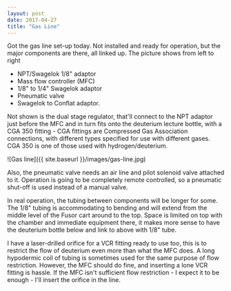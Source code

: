 ```yaml
---
layout: post
date: 2017-04-27
title: "Gas Line"
---
```


Got the gas line set-up today.  Not installed and ready for operation, but the major components are there, all linked up.  The picture shows from left to right 

+ NPT/Swagelok 1/8" adaptor
+ Mass flow controller (MFC)
+ 1/8" to 1/4" Swagelok adaptor
+ Pneumatic valve
+ Swagelok to Conflat adaptor.

Not shown is the dual stage regulator, that'll connect to the NPT adaptor just before the MFC and in turn fits onto the deuterium lecture bottle, with a CGA 350 fitting - CGA fittings are Compressed Gas Association connections, with different types specified for use with different gases.  CGA 350 is one of those used with hydrogen/deuterium.

![Gas line]({{ site.baseurl }}/images/gas-line.jpg)

Also, the pneumatic valve needs an air line and pilot solenoid valve attached to it.  Operation is going to be completely remote controlled, so a pneumatic shut-off is used instead of a manual valve.  

In real operation, the tubing between components will be longer for some.  The 1/8" tubing is accommodating to bending and will extend from the middle level of the Fusor cart around to the top.  Space is limited on top with the chamber and immediate equipment there, it makes more sense to have the deuterium bottle below and link to above with 1/8" tube.

I have a laser-drilled orifice for a VCR fitting ready to use too, this is to restrict the flow of deuterium even more than what the MFC does.  A long hypodermic coil of tubing is sometimes used for the same purpose of flow restriction.  However, the MFC should do fine, and inserting a lone VCR fitting is hassle.  If the MFC isn't sufficient flow restriction - I expect it to be enough - I'll insert the orifice in the line.
